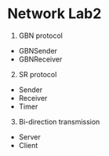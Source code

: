 # Network Lab2
1. GBN protocol
- GBNSender
- GBNReceiver
2. SR protocol
- Sender
- Receiver
- Timer
3. Bi-direction transmission
- Server
- Client
